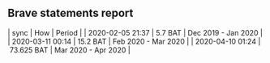 ## Brave statements report

| sync | How | Period |
| 2020-02-05 21:37 | 5.7 BAT  | Dec 2019 - Jan 2020 |
| 2020-03-11 00:14 | 15.2 BAT | Feb 2020 - Mar 2020 |
| 2020-04-10 01:24 | 73.625 BAT | Mar 2020 - Apr 2020 |
